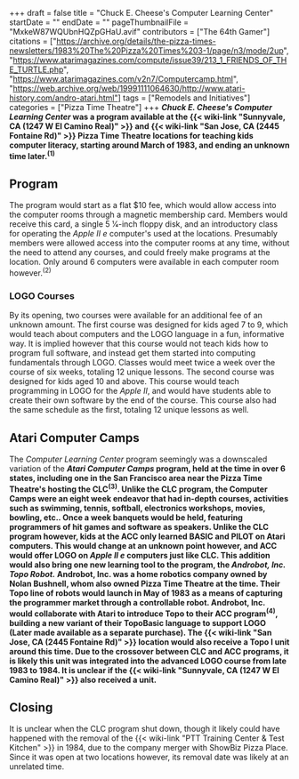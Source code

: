 +++
draft = false
title = "Chuck E. Cheese's Computer Learning Center"
startDate = ""
endDate = ""
pageThumbnailFile = "MxkeW87WQUbnHQZpGHaU.avif"
contributors = ["The 64th Gamer"]
citations = ["https://archive.org/details/the-pizza-times-newsletters/1983%20The%20Pizza%20Times%203-1/page/n3/mode/2up", "https://www.atarimagazines.com/compute/issue39/213_1_FRIENDS_OF_THE_TURTLE.php", "https://www.atarimagazines.com/v2n7/Computercamp.html", "https://web.archive.org/web/19991111064630/http://www.atari-history.com/andro-atari.html"]
tags = ["Remodels and Initiatives"]
categories = ["Pizza Time Theatre"]
+++
***Chuck E. Cheese's Computer Learning Center* was a program available at the {{< wiki-link "Sunnyvale, CA (1247 W El Camino Real)" >}} and {{< wiki-link "San Jose, CA (2445 Fontaine Rd)" >}} Pizza Time Theatre locations for teaching kids computer literacy, starting around March of 1983, and ending an unknown time later.<sup>(1)</sup>**

## Program

The program would start as a flat $10 fee, which would allow access into the computer rooms through a magnetic membership card. Members would receive this card, a single 5 1⁄4-inch floppy disk, and an introductory class for operating the *Apple II e* computer's used at the locations. Presumably members were allowed access into the computer rooms at any time, without the need to attend any courses, and could freely make programs at the location. Only around 6 computers were available in each computer room however.<sup>(2)</sup>

### LOGO Courses

By its opening, two courses were available for an additional fee of an unknown amount. The first course was designed for kids aged 7 to 9, which would teach about computers and the LOGO language in a fun, informative way. It is implied however that this course would not teach kids how to program full software, and instead get them started into computing fundamentals through LOGO. Classes would meet twice a week over the course of six weeks, totaling 12 unique lessons.
The second course was designed for kids aged 10 and above. This course would teach programming in LOGO for the *Apple II*, and would have students able to create their own software by the end of the course. This course also had the same schedule as the first, totaling 12 unique lessons as well.

## Atari Computer Camps

The *Computer Learning Center* program seemingly was a downscaled variation of the ***Atari Computer Camps* program, held at the time in over 6 states, including one in the San Francisco area near the Pizza Time Theatre's hosting the CLC<sup>(3)</sup>. Unlike the CLC program, the Computer Camps were an eight week endeavor that had in-depth courses, activities such as swimming, tennis, softball, electronics workshops, movies, bowling, etc.. Once a week banquets would be held, featuring programmers of hit games and software as speakers.
Unlike the CLC program however, kids at the ACC only learned BASIC and PILOT on Atari computers. This would change at an unknown point however, and ACC would offer LOGO on *Apple II e* computers just like CLC. This addition would also bring one new learning tool to the program, the ***Androbot, Inc. Topo Robot.*
Androbot, Inc. was a home robotics company owned by Nolan Bushnell, whom also owned Pizza Time Theatre at the time. Their Topo line of robots would launch in May of 1983 as a means of capturing the programmer market through a controllable robot. Androbot, Inc. would collaborate with Atari to introduce Topo to their ACC program<sup>(4)</sup>, building a new variant of their TopoBasic language to support LOGO (Later made available as a separate purchase).
The {{< wiki-link "San Jose, CA (2445 Fontaine Rd)" >}} location would also receive a Topo I unit around this time. Due to the crossover between CLC and ACC programs, it is likely this unit was integrated into the advanced LOGO course from late 1983 to 1984. It is unclear if the {{< wiki-link "Sunnyvale, CA (1247 W El Camino Real)" >}} also received a unit.****

## Closing

It is unclear when the CLC program shut down, though it likely could have happened with the removal of the {{< wiki-link "PTT Training Center & Test Kitchen" >}} in 1984, due to the company merger with ShowBiz Pizza Place. Since it was open at two locations however, its removal date was likely at an unrelated time.
